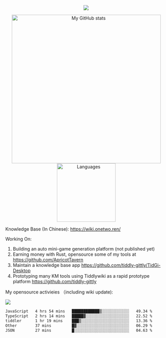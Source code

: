 <a href="https://github.com/linonetwo">
    <p align="center">
        <img src="https://github-profile-trophy.vercel.app/?username=linonetwo&column=7&theme=onedark"/>
    </p>
</a>
<a align="center" href="https://github.com/linonetwo">
  <p align="center">
    <img src="https://github-readme-stats.vercel.app/api?username=linonetwo&show_icons=true&count_private=true" alt="My GitHub stats" width="465"/>
    <img src="https://github-readme-stats.vercel.app/api/top-langs/?username=linonetwo&layout=compact&langs_count=10" alt="Languages" height="183">
  </p>
</a>

Knowledge Base (In Chinese): https://wiki.onetwo.ren/

Working On: 

1. Building an auto mini-game generation platform (not published yet)
1. Earning money with Rust, opensource some of my tools at https://github.com/ApricotTavern
1. Maintain a knowledge base app https://github.com/tiddly-gittly/TidGi-Desktop
1. Prototyping many KM tools using Tiddlywiki as a rapid prototype platform https://github.com/tiddly-gittly

My opensource activieies （including wiki update):

![](https://visitor-badge.glitch.me/badge?page_id=linonetwo.linonetwo)

<!--START_SECTION:waka-->

```txt
JavaScript   4 hrs 54 mins   ████████████▒░░░░░░░░░░░░   49.34 %
TypeScript   2 hrs 14 mins   █████▓░░░░░░░░░░░░░░░░░░░   22.52 %
tiddler      1 hr 19 mins    ███▒░░░░░░░░░░░░░░░░░░░░░   13.36 %
Other        37 mins         █▓░░░░░░░░░░░░░░░░░░░░░░░   06.29 %
JSON         27 mins         █░░░░░░░░░░░░░░░░░░░░░░░░   04.63 %
```

<!--END_SECTION:waka-->
